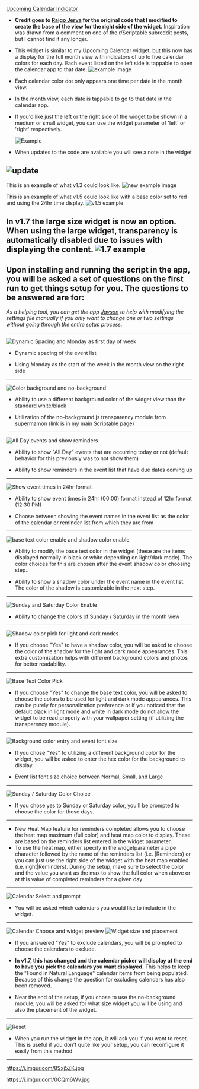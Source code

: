 [Upcoming Calendar Indicator](Upcoming%20Calendar%20Indicator.js)
* **Credit goes to [Raigo Jerva](https://gist.github.com/rudotriton/b51d227c3d1d9cb497829ae45583224f#instructions) for the original code that I modified to create the base of the view for the right side of the widget.**
    Inspiration was drawn from a comment on one of the r/Scriptable subreddit posts, but I cannot find it any longer.

* This widget is similar to my Upcoming Calendar widget, but this now has a display for the full month view with indicators of up to five calendar colors for each day. Each event listed on the left side is tappable to open the calendar app to that date.
![example image](https://i.imgur.com/wz6ZSCG.jpg)
* Each calendar color dot only appears one time per date in the month view.
* In the month view, each date is tappable to go to that date in the calendar app.
* If you'd like just the left or the right side of the widget to be shown in a medium or small widget, you can use the widget parameter of 'left' or 'right' respectively.

    ![Example](https://i.imgur.com/1uZ3wzZ.jpg)
* When updates to the code are available you will see a note in the widget

![update](https://i.imgur.com/JBawO7v.jpg)
---
  This is an example of what v1.3 could look like.
![new example image]( https://i.imgur.com/iUci7ty.jpg)

  This is an example of what v1.5 could look like with a base color set to red and using the 24hr time display.
![v1.5 example](https://i.imgur.com/CORi5YL.jpg)

  In v1.7 the large size widget is now an option. When using the large widget, transparency is automatically disabled due to issues with displaying the content.
  ![1.7 example](https://i.imgur.com/K30Ehrf.jpg)
---
Upon installing and running the script in the app, you will be asked a set of questions on the first run to get things setup for you. The questions to be answered are for:
---
*As a helping tool, you can get the app [Jayson](https://apps.apple.com/gb/app/jayson/id1447750768) to help with modifying the settings file manually if you only want to change one or two settings without going through the entire setup process.*

---
  ![Dynamic Spacing and Monday as first day of week](https://i.imgur.com/ZTMxt3g.jpg)

  * Dynamic spacing of the event list

  * Using Monday as the start of the week in the month view on the right side
---
  ![Color background and no-background](https://i.imgur.com/cdCuM29.jpg)
  * Ability to use a different background color of the widget view than the standard white/black

  * Utilization of the no-background.js transparency module from supermamon (link is in my main Scriptable page)
---
  ![All Day events and show reminders](https://i.imgur.com/LsQQrTk.jpg)
  * Ability to show "All Day" events that are occurring today or not (default behavior for this previously was to not show them)

  * Ability to show reminders in the event list that have due dates coming up
---
  ![Show event times in 24hr format](https://i.imgur.com/KbHeWST.jpg)
  * Ability to show event times in 24hr (00:00) format instead of 12hr format (12:30 PM)

  * Choose between showing the event names in the event list as the color of the calendar or reminder list from which they are from
---
  ![base text color enable and shadow color enable](https://i.imgur.com/IeYQwnT.jpg)
  * Ability to modify the base text color in the widget (these are the items displayed normally in black or white depending on light/dark mode). The color choices for this are chosen after the event shadow color choosing step..

  * Ability to show a shadow color under the event name in the event list. The color of the shadow is customizable in the next step.
---
  ![Sunday and Saturday Color Enable](https://i.imgur.com/97Ic5UH.png)
  * Ability to change the colors of Sunday / Saturday in the month view
---
  ![Shadow color pick for light and dark modes](https://i.imgur.com/hYEjkmo.jpg)
  * If you choose "Yes" to have a shadow color, you will be asked to choose the color of the shadow for the light and dark mode appearances. This extra customization helps with different background colors and photos for better readability.
---
  ![Base Text Color Pick](https://i.imgur.com/1sZ281Q.jpg)
  * If you choose "Yes" to change the base text color, you will be asked to choose the colors to be used for light and dark mode appearances. This can be purely for personalization preference or if you noticed that the default black in light mode and white in dark mode do not allow the widget to be read properly with your wallpaper setting (if utilizing the transparency module).
---
  ![Background color entry and event font size](https://i.imgur.com/K1cBxB9.jpg)
  * If you chose "Yes" to utilizing a different background color for the widget, you will be asked to enter the hex color for the background to display.

  * Event list font size choice between Normal, Small, and Large
---
  ![Sunday / Saturday Color Choice](https://i.imgur.com/OKDJy0A.jpg)
  * If you chose yes to Sunday or Saturday color, you'll be prompted to choose the color for those days.
---
  * New Heat Map feature for reminders completed allows you to choose the heat map maximum (full color) and heat map color to display. These are based on the reminders list entered in the widget parameter.
  * To use the heat map, either specify in the widgetparameter a pipe character followed by the name of the reminders list (i.e. |Reminders) or you can just use the right side of the widget with the heat map enabled (i.e. right|Reminders). During the setup, make sure to select the color and the value you want as the max to show the full color when above or at this value of completed reminders for a given day
---
  ![Calendar Select and prompt](https://i.imgur.com/a7q2AOU.jpg)
  * You will be asked which calendars you would like to include in the widget.
---
  ![Calendar Choose and widget preview](https://i.imgur.com/LKFvBz7.jpg)
  ![Widget size and placement](https://i.imgur.com/HtO8kXN.jpg)
  * If you answered "Yes" to exclude calendars, you will be prompted to choose the calendars to exclude.
  * **In v1.7, this has changed and the calendar picker will display at the end to have you pick the calendars you want displayed.** This helps to keep the "Found in Natural Language" calendar items from being populated. Because of this change the question for excluding calendars has also been removed.

* Near the end of the setup, if you chose to use the no-background module, you will be asked for what size widget you will be using and also the placement of the widget.
---
![Reset](https://i.imgur.com/w7kYZB9.jpg)
* When you run the widget in the app, it will ask you if you want to reset. This is useful if you don't quite like your setup, you can reconfigure it easily from this method.
---

https://i.imgur.com/8Sxj5ZK.jpg

https://i.imgur.com/0CQm6Wv.jpg
